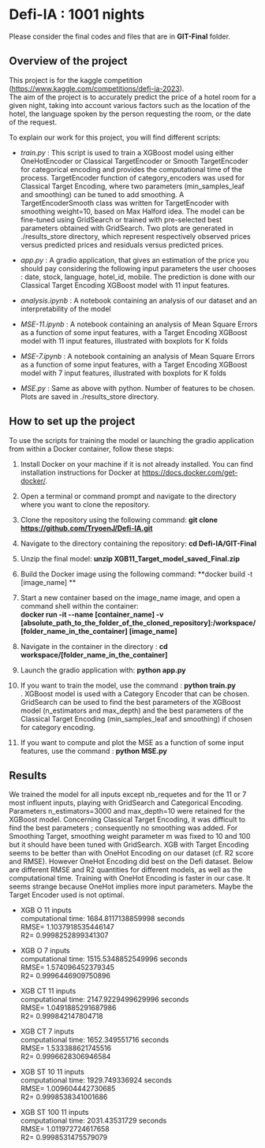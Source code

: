 # Defi-IA : 1001 nights
Please consider the final codes and files that are in **GIT-Final** folder.
## Overview of the project 
This project is for the kaggle competition (https://www.kaggle.com/competitions/defi-ia-2023).  <br /> 
The aim of the project is to accurately predict the price of a hotel room for a given night, taking into account various factors such as the location of the hotel, the language spoken by the person requesting the room, or the date of the request.


To explain our work for this project, you will find different scripts: <br />

* *train.py* : This script is used to train a XGBoost model using either OneHotEncoder or Classical TargetEncoder or Smooth TargetEncoder for categorical encoding and provides the computational time of the process. TargetEncoder function of category_encoders was used for Classical Target Encoding, where two parameters (min_samples_leaf and smoothing) can be tuned to add smoothing. A TargetEncoderSmooth class was written for TargetEncoder with smoothing weight=10, based on Max Halford idea.
The model can be fine-tuned using GridSearch or trained with pre-selected best parameters obtained with GridSearch. Two plots are generated in ./results_store directory, which represent respectively observed prices versus predicted prices and residuals versus predicted prices. <br />

* *app.py* : A gradio application, that gives an estimation of the price you should pay considering the following input parameters the user chooses : date, stock, language, hotel_id, mobile. The prediction is done with our Classical Target Encoding XGBoost model with 11 input features. <br />
      
* *analysis.ipynb* :  A notebook containing an analysis of our dataset and an interpretability of the model <br />
      
* *MSE-11.ipynb* : A notebook containing an analysis of Mean Square Errors as a function of some input features, with a Target Encoding XGBoost model with 11 input features, illustrated with boxplots for K folds <br />
      
* *MSE-7.ipynb* : A notebook containing an analysis of Mean Square Errors as a function of some input features, with a Target Encoding XGBoost model with 7 input features, illustrated with boxplots for K folds <br />
      
* *MSE.py* : Same as above with python. Number of features to be chosen. Plots are saved in ./results_store directory. <br /> 
      
## How to set up the project
To use the scripts for training the model or launching the gradio application from within a Docker container, follow these steps:

1. Install Docker on your machine if it is not already installed. You can find installation instructions for Docker at https://docs.docker.com/get-docker/.

2. Open a terminal or command prompt and navigate to the directory where you want to clone the repository.

3. Clone the repository using the following command: **git clone https://github.com/TryoenJ/Defi-IA.git**

4. Navigate to the directory containing the repository: **cd Defi-IA/GIT-Final**

5. Unzip the final model: **unzip XGB11_Target_model_saved_Final.zip**

6. Build the Docker image using the following command: **docker build -t [image_name] **

7. Start a new container based on the image_name image, and open a command shell within the container: <br /> 
**docker run -it --name [container_name] -v [absolute_path_to_the_folder_of_the_cloned_repository]:/workspace/[folder_name_in_the_container] [image_name]** <br />

8. Navigate in the container in the directory :
**cd workspace/[folder_name_in_the_container]** <br />

9. Launch the gradio application with: **python app.py**

10. If you want to train the model, use the command : **python train.py** <br /> . XGBoost model is used with a Category Encoder that can be chosen. GridSearch can be used to find the best parameters of the XGBoost model (n_estimators and max_depth) and the best parameters of the Classical Target Encoding (min_samples_leaf and smoothing) if chosen for category encoding. 

11. If you want to compute and plot the MSE as a function of some input features, use the command : **python MSE.py** <br /> 

   
## Results
We trained the model for all inputs except nb_requetes and for the 11 or 7 most influent inputs, playing with GridSearch and Categorical Encoding. Parameters n_estimators=3000 and max_depth=10 were retained for the XGBoost model. Concerning Classical Target Encoding, it was difficult to find the best parameters ; consequently no smoothing was added. For Smoothing Target, smoothing weight parameter m was fixed to 10 and 100 but it should have been tuned with GridSearch.
XGB with Target Encoding seems to be better than with OneHot Encoding on our dataset (cf. R2 score and RMSE). However OneHot Encoding did best on the Defi dataset.
Below are different RMSE and R2 quantities for different models, as well as the computational time. Training with OneHot Encoding is faster in our case. It seems strange because OneHot implies more input parameters. Maybe the Target Encoder used is not optimal.  <br /> 

* XGB O 11 inputs <br />
computational time: 1684.8117138859998 seconds <br />
RMSE= 1.1037918535446147 <br />
R2= 0.9998252899341307 <br />

* XGB O 7 inputs <br />
computational time: 1515.5348852549996 seconds <br />
RMSE= 1.574096452379345 <br />
R2= 0.9996446909750896 <br />

* XGB CT 11 inputs <br />
computational time: 2147.9229499629996 seconds <br />
RMSE= 1.0491885291687986 <br />
R2= 0.999842147804718 <br />

* XGB CT 7 inputs <br />
computational time: 1652.349551716 seconds <br />
RMSE= 1.533388621745516 <br />
R2= 0.9996628306946584 <br />

* XGB ST 10 11 inputs  <br /> 
computational time: 1929.749336924 seconds  <br /> 
RMSE= 1.009604442730685  <br /> 
R2= 0.9998538341001686  <br /> 

* XGB ST 100 11 inputs <br />
computational time: 2031.43531729 seconds <br />
RMSE= 1.011972724617658 <br />
R2= 0.9998531475579079 <br />